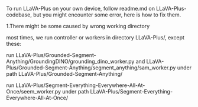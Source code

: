 To run LLaVA-Plus on your own device, follow readme.md on LLaVA-Plus-codebase, but you might encounter some error, here is how to fix them.

1.There might be some caused by wrong working directory

most times, we run controller or workers in directory LLaVA-Plus/, except these:

run LLaVA-Plus/Grounded-Segment-Anything/GroundingDINO/grounding_dino_worker.py 
and LLaVA-Plus/Grounded-Segment-Anything/segment_anything/sam_worker.py
under path LLaVA-Plus/Grounded-Segment-Anything/

run LLaVA-Plus/Segment-Everything-Everywhere-All-At-Once/seem_worker.py
under path LLaVA-Plus/Segment-Everything-Everywhere-All-At-Once/

